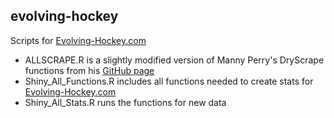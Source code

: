 ## evolving-hockey

Scripts for <a href="https://evolving-hockey.com/" target="_blank">Evolving-Hockey.com</a>

  + ALLSCRAPE.R is a slightly modified version of Manny Perry's DryScrape functions from his <a href="https://github.com/mannyelk/corsica/blob/master/modules/dryscrape.R" target="_blank">GitHub page</a>
  + Shiny_All_Functions.R includes all functions needed to create stats for <a href="https://evolving-hockey.com/" target="_blank">Evolving-Hockey.com</a>
  + Shiny_All_Stats.R runs the functions for new data


